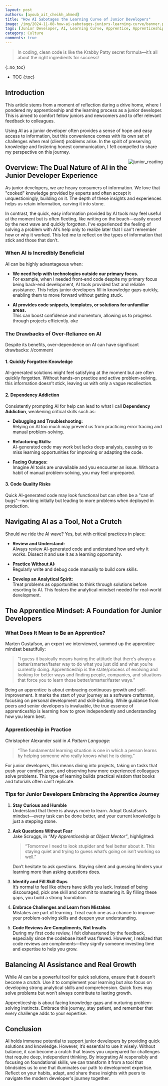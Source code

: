 ```yaml
---
layout: post
authors: [ayoub_ait_cheikh_ahmed]
title: "How AI Sabotages the Learning Curve of Junior Developers"
image: /img/2024-11-08-how-ai-sabotages-juniors-learning-curve/banner.png
tags: [Junior Developer, AI, Learning Curve, Apprentice, Apprenticeship ]
category: Culture
comments: true
---
```


> In coding, clean code is like the Krabby Patty secret formula—it’s all about the right ingredients for success!

{:.no_toc}
- TOC
{:toc}

## Introduction

This article stems from a moment of reflection during a drive home, where I pondered my apprenticeship and the learning process as a junior developer. 
This is aimed to comfort fellow juniors and newcomers and to offer relevant feedback to colleagues.

Using AI as a junior developer often provides a sense of hope and easy access to information, but this convenience comes with its own set of challenges when real (client) problems arise.
In the spirit of preserving knowledge and fostering honest communication, I felt compelled to share my perspective on this journey.

<img alt="junior_reading" src="{{ '/img/2024-11-08-how-ai-sabotages-juniors-learning-curve/baby-reading.png' | prepend: site.baseurl }}" style="float: right; max-width: 180px;">

## Overview: The Dual Nature of AI in the Junior Developer Experience

As junior developers, we are heavy consumers of information. 
We love that "cooked" knowledge provided by experts and often accept it unquestioningly, building on it.
The depth of these insights and experiences helps us retain information, carving it into stone.

In contrast, the quick, easy information provided by AI tools may feel useful at the moment but is often fleeting, like writing on the beach—easily erased by the next wave and quickly forgotten.
I've experienced the feeling of solving a problem with AI’s help only to realize later that I can't remember how or why it worked.
This led me to reflect on the types of information that stick and those that don’t.

### When AI is Incredibly Beneficial

AI can be highly advantageous when:

- **We need help with technologies outside our primary focus.**  
  For example, when I needed front-end code despite my primary focus being back-end development, AI tools provided fast and reliable assistance.
    This helps junior developers fill in knowledge gaps quickly, enabling them to move forward without getting stuck.

- **AI provides code snippets, templates, or solutions for unfamiliar areas.**  
  This can boost confidence and momentum, allowing us to progress through projects efficiently.
oke
### The Drawbacks of Over-Reliance on AI

Despite its benefits, over-dependence on AI can have significant drawbacks:
//comment
#### 1. Quickly Forgotten Knowledge

AI-generated solutions might feel satisfying at the moment but are often quickly forgotten. 
Without hands-on practice and active problem-solving, this information doesn’t stick, leaving us with only a vague recollection.

#### 2. Dependency Addiction

Consistently prompting AI for help can lead to what I call **Dependency Addiction**, weakening critical skills such as:

- **Debugging and Troubleshooting:**  
  Relying on AI too much may prevent us from practicing error tracing and manual problem-solving.

- **Refactoring Skills:**  
  AI-generated code may work but lacks deep analysis, causing us to miss learning opportunities for improving or adapting the code.

- **Facing Outages:**  
  Imagine AI tools are unavailable and you encounter an issue. Without a habit of manual problem-solving, you may feel unprepared.

#### 3. Code Quality Risks

Quick AI-generated code may look functional but can often be a "can of bugs"—working initially but leading to more problems when deployed in production.

## Navigating AI as a Tool, Not a Crutch

Should we ride the AI wave? Yes, but with critical practices in place:

- **Review and Understand:**  
  Always review AI-generated code and understand how and why it works. Dissect it and use it as a learning opportunity.

- **Practice Without AI:**  
  Regularly write and debug code manually to build core skills.

- **Develop an Analytical Spirit:**  
  Treat problems as opportunities to think through solutions before resorting to AI. This fosters the analytical mindset needed for real-world development.

## The Apprentice Mindset: A Foundation for Junior Developers

### What Does It Mean to Be an Apprentice?

Marten Gustafson, an expert we interviewed, summed up the apprentice mindset beautifully: 

> “I guess it basically means having the attitude that there’s always a better/smarter/faster way to do what you just did and what you’re currently doing. Apprenticeship is the state/process of evolving and looking for better ways and finding people, companies, and situations that force you to learn those better/smarter/faster ways.”

Being an apprentice is about embracing continuous growth and self-improvement. It marks the start of your journey as a software craftsman, focusing on personal development and skill-building. While guidance from peers and senior developers is invaluable, the true essence of apprenticeship is learning how to grow independently and understanding how you learn best.

### Apprenticeship in Practice

Christopher Alexander said in *A Pattern Language*:

> “The fundamental learning situation is one in which a person learns by helping someone who really knows what he is doing.”

For junior developers, this means diving into projects, taking on tasks that push your comfort zone, and observing how more experienced colleagues solve problems. This type of learning builds practical wisdom that books and tutorials often can’t replicate.

### Tips for Junior Developers Embracing the Apprentice Journey

1. **Stay Curious and Humble**  
   Understand that there is always more to learn. Adopt Gustafson’s mindset—every task can be done better, and your current knowledge is just a stepping stone.

2. **Ask Questions Without Fear**  
   Jake Scruggs, in *“My Apprenticeship at Object Mentor”*, highlighted: 

   > “Tomorrow I need to look stupider and feel better about it. This staying quiet and trying to guess what’s going on isn’t working so well.”

   Don’t hesitate to ask questions. Staying silent and guessing hinders your learning more than asking questions does.

3. **Identify and Fill Skill Gaps**  
   It’s normal to feel like others have skills you lack. Instead of being discouraged, pick one skill and commit to mastering it. By filling these gaps, you build a strong foundation.

4. **Embrace Challenges and Learn from Mistakes**  
   Mistakes are part of learning. Treat each one as a chance to improve your problem-solving skills and deepen your understanding.

5. **Code Reviews Are Compliments, Not Insults**  
   During my first code review, I felt disheartened by the feedback, especially since the codebase itself was flawed. However, I realized that code reviews are compliments—they signify someone investing time and expertise to help you grow.

## Balancing AI Assistance and Real Growth

While AI can be a powerful tool for quick solutions, ensure that it doesn’t become a crutch. Use it to complement your learning but also focus on developing strong analytical skills and comprehension. Quick fixes may solve problems but won’t always contribute to lasting growth.

Apprenticeship is about facing knowledge gaps and nurturing problem-solving instincts. Embrace this journey, stay patient, and remember that every challenge adds to your expertise.

## Conclusion

AI holds immense potential to support junior developers by providing quick solutions and knowledge. However, it’s essential to use it wisely. Without balance, it can become a crutch that leaves you unprepared for challenges that require deep, independent thinking. By integrating AI responsibly and focusing on foundational skills, we can transform it from a tool that blindsides us to one that illuminates our path to development expertise. Reflect on your habits, adapt, and share these insights with peers to navigate the modern developer's journey together.
